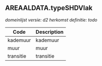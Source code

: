 ## AREAALDATA.typeSHDVlak

*domeinlijst versie: d2* *herkomst definitie: todo*

 |Code |Description	|
|	---	|	---	|
| kademuur | kademuur |
| muur | muur |
| transitie | transitie |
